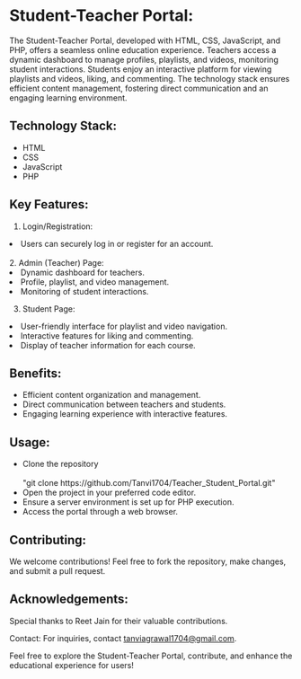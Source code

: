 # Student-Teacher Portal: 
The Student-Teacher Portal, developed with HTML, CSS, JavaScript, and PHP, offers a seamless online education experience. Teachers access a dynamic dashboard to manage profiles, playlists, and videos, monitoring student interactions. Students enjoy an interactive platform for viewing playlists and videos, liking, and commenting. The technology stack ensures efficient content management, fostering direct communication and an engaging learning environment.

## Technology Stack:
<ul>
<li>HTML</li>
<li>CSS</li>
<li>JavaScript</li>
<li>PHP</li>
</ul>

## Key Features:

1. Login/Registration:
<li>Users can securely log in or register for an account.</li>
<br>
2. Admin (Teacher) Page:
<li>Dynamic dashboard for teachers.</li>
<li>Profile, playlist, and video management.</li>
<li>Monitoring of student interactions.</li>

3. Student Page:
<li>User-friendly interface for playlist and video navigation.</li>
<li>Interactive features for liking and commenting.</li>
<li>Display of teacher information for each course.</li>

## Benefits:
<ul>
<li>Efficient content organization and management.</li>
<li>Direct communication between teachers and students.</li>
<li>Engaging learning experience with interactive features.</li>
</ul>

## Usage:
<ul>
<li>Clone the repository</li>
<br>
"git clone https://github.com/Tanvi1704/Teacher_Student_Portal.git"
  
<li>Open the project in your preferred code editor.</li>

<li>Ensure a server environment is set up for PHP execution.</li>

<li>Access the portal through a web browser.</li>
</ul>

## Contributing:
We welcome contributions! Feel free to fork the repository, make changes, and submit a pull request.

## Acknowledgements:
Special thanks to Reet Jain for their valuable contributions.

Contact:
For inquiries, contact tanviagrawal1704@gmail.com.

Feel free to explore the Student-Teacher Portal, contribute, and enhance the educational experience for users!

